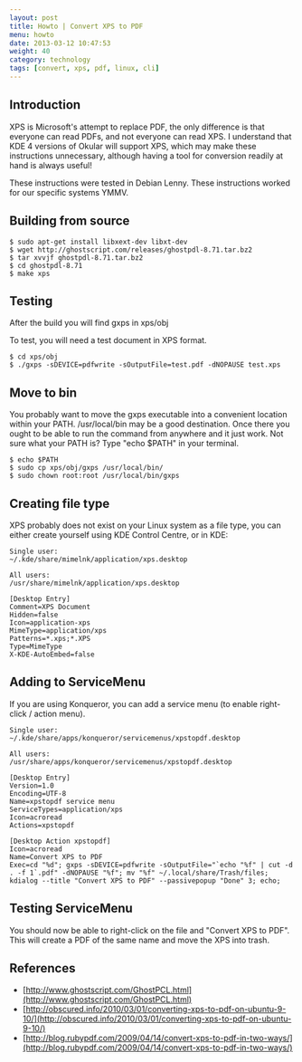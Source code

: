 ```yaml
---
layout: post
title: Howto | Convert XPS to PDF
menu: howto
date: 2013-03-12 10:47:53
weight: 40
category: technology
tags: [convert, xps, pdf, linux, cli]
---
```


## Introduction

XPS is Microsoft's attempt to replace PDF, the only difference is that everyone can read PDFs, and not everyone can read XPS.  I understand that KDE 4 versions of Okular will support XPS, which may make these instructions unnecessary, although having a tool for conversion readily at hand is always useful!

These instructions were tested in Debian Lenny.  These instructions worked for our specific systems YMMV.

## Building from source

    $ sudo apt-get install libxext-dev libxt-dev
    $ wget http://ghostscript.com/releases/ghostpdl-8.71.tar.bz2
    $ tar xvvjf ghostpdl-8.71.tar.bz2
    $ cd ghostpdl-8.71
    $ make xps

## Testing

After the build you will find gxps in xps/obj

To test, you will need a test document in XPS format.

    $ cd xps/obj
    $ ./gxps -sDEVICE=pdfwrite -sOutputFile=test.pdf -dNOPAUSE test.xps

## Move to bin

You probably want to move the gxps executable into a convenient location within your PATH.  /usr/local/bin may be a good destination.  Once there you ought to be able to run the command from anywhere and it just work.  Not sure what your PATH is?  Type "echo $PATH" in your terminal.

    $ echo $PATH
    $ sudo cp xps/obj/gxps /usr/local/bin/
    $ sudo chown root:root /usr/local/bin/gxps

## Creating file type

XPS probably does not exist on your Linux system as a file type, you can either create yourself using KDE Control Centre, or in KDE:

    Single user:
    ~/.kde/share/mimelnk/application/xps.desktop

    All users:
    /usr/share/mimelnk/application/xps.desktop

    [Desktop Entry]
    Comment=XPS Document
    Hidden=false
    Icon=application-xps
    MimeType=application/xps
    Patterns=*.xps;*.XPS
    Type=MimeType
    X-KDE-AutoEmbed=false

## Adding to ServiceMenu

If you are using Konqueror, you can add a service menu (to enable right-click / action menu).

    Single user:
    ~/.kde/share/apps/konqueror/servicemenus/xpstopdf.desktop

    All users:
    /usr/share/apps/konqueror/servicemenus/xpstopdf.desktop

    [Desktop Entry]
    Version=1.0
    Encoding=UTF-8
    Name=xpstopdf service menu
    ServiceTypes=application/xps
    Icon=acroread
    Actions=xpstopdf

    [Desktop Action xpstopdf]
    Icon=acroread
    Name=Convert XPS to PDF
    Exec=cd "%d"; gxps -sDEVICE=pdfwrite -sOutputFile="`echo "%f" | cut -d . -f 1`.pdf" -dNOPAUSE "%f"; mv "%f" ~/.local/share/Trash/files; kdialog --title "Convert XPS to PDF" --passivepopup "Done" 3; echo;

## Testing ServiceMenu

You should now be able to right-click on the file and "Convert XPS to PDF".  This will create a PDF of the same name and move the XPS into trash.

## References

   * [http://www.ghostscript.com/GhostPCL.html](http://www.ghostscript.com/GhostPCL.html)
   * [http://obscured.info/2010/03/01/converting-xps-to-pdf-on-ubuntu-9-10/](http://obscured.info/2010/03/01/converting-xps-to-pdf-on-ubuntu-9-10/)
   * [http://blog.rubypdf.com/2009/04/14/convert-xps-to-pdf-in-two-ways/](http://blog.rubypdf.com/2009/04/14/convert-xps-to-pdf-in-two-ways/)
